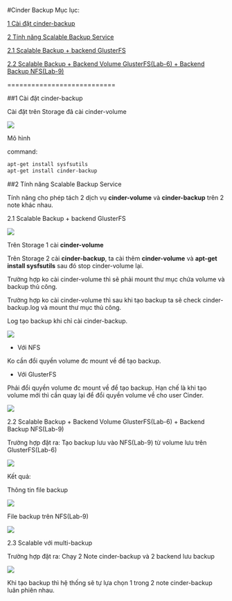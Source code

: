 #Cinder Backup
Mục lục:

[1 Cài đặt cinder-backup](#1)

[2 Tính năng Scalable Backup Service](#2)

[2.1 Scalable Backup + backend GlusterFS](#2.1)

[2.2 Scalable Backup + Backend Volume GlusterFS(Lab-6) + Backend Backup NFS(Lab-9)](#2.2)

===========================

<a name="1"></a>
##1 Cài đặt cinder-backup

Cài đặt trên Storage đã cài cinder-volume 

<img src=http://i.imgur.com/K38igmX.png>

Mô hình

command: 
```sh
apt-get install sysfsutils
apt-get install cinder-backup
```

<a name="2"></a>
##2 Tính năng Scalable Backup Service

Tính năng cho phép tách 2 dịch vụ **cinder-volume** và **cinder-backup** trên 2 note khác nhau.

2.1 Scalable Backup + backend GlusterFS

<img src=http://i.imgur.com/hzoIy5T.png>

Trên Storage 1 cài **cinder-volume**

Trên Storage 2 cài **cinder-backup**, ta cài thêm **cinder-volume** và **apt-get install sysfsutils** sau đó stop cinder-volume lại. 

Trường hợp ko cài cinder-volume thì sẽ phải mount thư mục chứa volume và backup thủ công.

Trường hợp ko cài cinder-volume thì sau khi tạo backup ta sẽ check cinder-backup.log và mount thư mục thủ công. 

Log tạo backup khi chỉ cài cinder-backup. 

<img src=http://i.imgur.com/or6DUUc.png>

- Với NFS

Ko cần đổi quyền volume đc mount về để tạo backup. 

- Với GlusterFS

Phải đổi quyền volume đc mount về để tạo backup. Hạn chế là khi tạo volume mới thì cần quay lại để đổi quyền volume về cho user Cinder. 

<img src=http://i.imgur.com/7WPInzI.png>

2.2 Scalable Backup + Backend Volume GlusterFS(Lab-6) + Backend Backup NFS(Lab-9)

Trường hợp đặt ra: Tạo backup lưu vào NFS(Lab-9) từ volume lưu trên GlusterFS(Lab-6)

<img src=http://i.imgur.com/rA6Tsdu.png>

Kết quả:

Thông tin file backup

<img src=http://i.imgur.com/d3HUHgo.png>

File backup trên NFS(Lab-9)

<img src=http://i.imgur.com/RfZdb6w.png>

2.3 Scalable với multi-backup

Trường hợp đặt ra: Chạy 2 Note cinder-backup và 2 backend lưu backup

<img src=http://i.imgur.com/7r0mYcS.png>

Khi tạo backup thì hệ thống sẽ tự lựa chọn 1 trong 2 note cinder-backup luân phiên nhau. 







